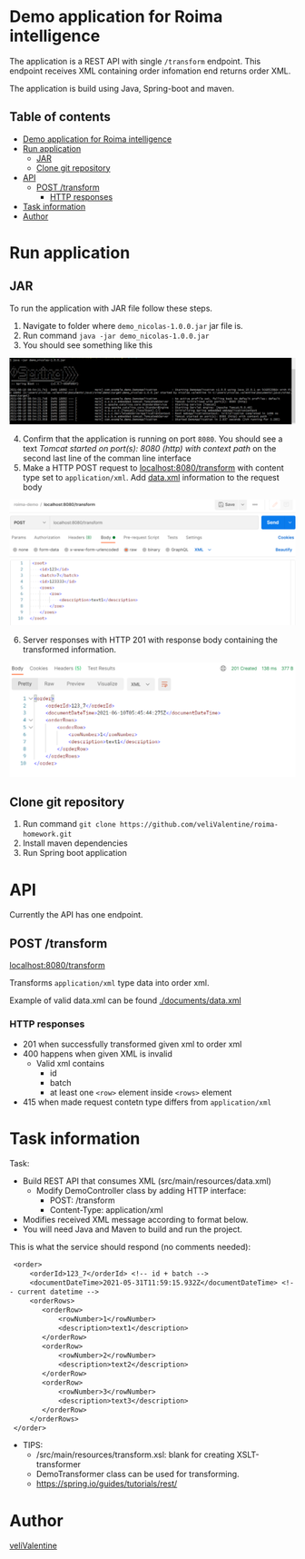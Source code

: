 # Demo application for Roima intelligence
The application is a REST API with single `/transform` endpoint. This endpoint receives XML containing order infomation end returns order XML.

The application is build using Java, Spring-boot and maven.

## Table of contents
- [Demo application for Roima intelligence](#demo-application-for-roima-intelligence)
- [Run application](#run-application)
  - [JAR](#jar)
  - [Clone git repository](#clone-git-repository)
- [API](#api)
  - [POST /transform](#post-transform)
    - [HTTP responses](#http-responses)
- [Task information](#task-information)
- [Author](#author)

# Run application
## JAR
To run the application with JAR file follow these steps.
1. Navigate to folder where `demo_nicolas-1.0.0.jar` jar file is.
2. Run command `java -jar demo_nicolas-1.0.0.jar`
3. You should see something like this 

![Command_line_demo](./documents/command_line_demo.png)

4. Confirm that the application is running on port `8080`. You should see a text *Tomcat started on port(s): 8080 (http) with context path* on the second last line of the comman line interface
5. Make a HTTP POST request to [localhost:8080/transform](localhost:8080/transform) with content type set to `application/xml`. Add [data.xml](./documents/data.xml) information to the request body

![postman_request](documents/postman_request.png)

6. Server responses with HTTP 201 with response body containing the transformed information.

![postman_response](./documents/postman_response.png)

## Clone git repository
1. Run command `git clone https://github.com/veliValentine/roima-homework.git`
2. Install maven dependencies
3. Run Spring boot application

# API
Currently the API has one endpoint.

## POST /transform
[localhost:8080/transform](localhost:8080/transform)

Transforms `application/xml` type data into order xml.

Example of valid data.xml can be found [./documents/data.xml](./documents/data.xml)

### HTTP responses
- 201 when successfully transformed given xml to order xml
- 400 happens when given XML is invalid
  - Valid xml contains 
    - id
    - batch
    - at least one `<row>` element inside `<rows>` element
- 415 when made request contetn type differs from `application/xml` 

# Task information
Task:
 * Build REST API that consumes XML (src/main/resources/data.xml) 
    * Modify DemoController class by adding HTTP interface:
         * POST: /transform
         * Content-Type: application/xml
 * Modifies received XML message according to format below.
 * You will need Java and Maven to build and run the project.

This is what the service should respond (no comments needed):
     
     <order>
         <orderId>123_7</orderId> <!-- id + batch -->
         <documentDateTime>2021-05-31T11:59:15.932Z</documentDateTime> <!-- current datetime -->
         <orderRows>
            <orderRow>
                <rowNumber>1</rowNumber>
                <description>text1</description>
            </orderRow>
            <orderRow>
                <rowNumber>2</rowNumber>
                <description>text2</description>
            </orderRow>
            <orderRow>
                <rowNumber>3</rowNumber>
                <description>text3</description>
            </orderRow>
         </orderRows>
     </order>


* TIPS:
  * /src/main/resources/transform.xsl: blank for creating XSLT-transformer
  * DemoTransformer class can be used for transforming.
  * https://spring.io/guides/tutorials/rest/

# Author
[veliValentine](https://github.com/veliValentine)